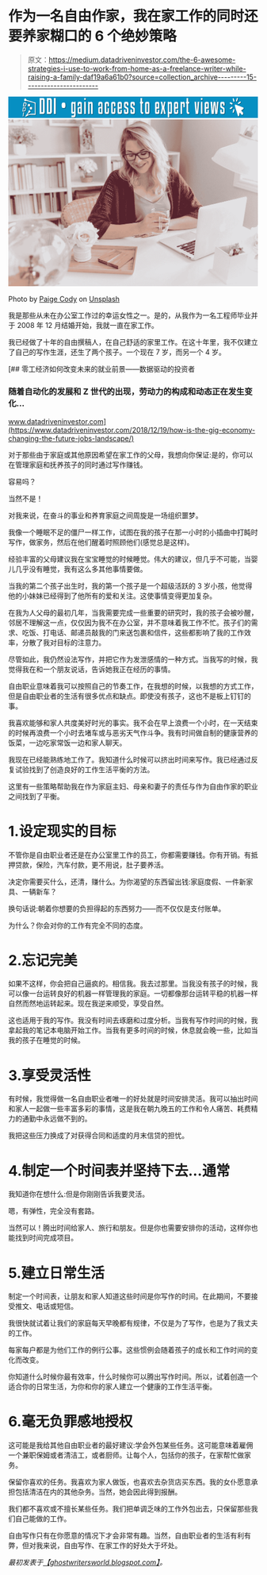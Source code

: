 # 作为一名自由作家，我在家工作的同时还要养家糊口的 6 个绝妙策略

> 原文：<https://medium.datadriveninvestor.com/the-6-awesome-strategies-i-use-to-work-from-home-as-a-freelance-writer-while-raising-a-family-daf19a6a61b0?source=collection_archive---------15----------------------->

[![](img/6c5ef2d9ec3e46842cf01d14c0f83c2d.png)](http://www.track.datadriveninvestor.com/1B9E)![](img/d161cc68d9244076a617e057a1bb1bfe.png)

Photo by [Paige Cody](https://unsplash.com/@the_chronicles_of_us?utm_source=medium&utm_medium=referral) on [Unsplash](https://unsplash.com?utm_source=medium&utm_medium=referral)

我是那些从未在办公室工作过的幸运女性之一。是的，从我作为一名工程师毕业并于 2008 年 12 月结婚开始，我就一直在家工作。

我已经做了十年的自由撰稿人，在自己舒适的家里工作。在这十年里，我不仅建立了自己的写作生涯，还生了两个孩子。一个现在 7 岁，而另一个 4 岁。

[](https://www.datadriveninvestor.com/2018/12/19/how-is-the-gig-economy-changing-the-future-jobs-landscape/) [## 零工经济如何改变未来的就业前景——数据驱动的投资者

### 随着自动化的发展和 Z 世代的出现，劳动力的构成和动态正在发生变化…

www.datadriveninvestor.com](https://www.datadriveninvestor.com/2018/12/19/how-is-the-gig-economy-changing-the-future-jobs-landscape/) 

对于那些由于家庭或其他原因希望在家工作的父母，我想向你保证:是的，你可以在管理家庭和抚养孩子的同时通过写作赚钱。

容易吗？

当然不是！

对我来说，在奋斗的事业和养育家庭之间周旋是一场组织噩梦。

我像一个睡眠不足的僵尸一样工作，试图在我的孩子在那一小时的小插曲中打盹时写作，做家务，然后在他们醒着时照顾他们(感觉总是这样)。

经验丰富的父母建议我在宝宝睡觉的时候睡觉。伟大的建议，但几乎不可能，当婴儿几乎没有睡觉，我有这么多其他事情要做。

当我的第二个孩子出生时，我的第一个孩子是一个超级活跃的 3 岁小孩，他觉得他的小妹妹已经得到了他所有的爱和关注。这使事情变得更加复杂。

在我为人父母的最初几年，当我需要完成一些重要的研究时，我的孩子会被吵醒，邻居不理解这一点，仅仅因为我不在办公室，并不意味着我工作不忙。孩子们的需求、吃饭、打电话、邮递员敲我的门来送包裹和信件，这些都影响了我的工作效率，分散了我对目标的注意力。

尽管如此，我仍然设法写作，并把它作为发泄感情的一种方式。当我写的时候，我觉得我在和一个朋友说话，告诉她我正在经历的事情。

自由职业意味着我可以按照自己的节奏工作，在我想的时候，以我想的方式工作，但是自由职业者的生活有很多优点和缺点。即使没有孩子，这也不是板上钉钉的事。

我喜欢能够和家人共度美好时光的事实。我不会在早上浪费一个小时，在一天结束的时候再浪费一个小时去堵车或与恶劣天气作斗争。我有时间做自制的健康营养的饭菜，一边吃家常饭一边和家人聊天。

我现在已经能熟练地工作了。我知道什么时候可以挤出时间来写作。我已经通过反复试验找到了创造良好的工作生活平衡的方法。

这里有一些策略帮助我在作为家庭主妇、母亲和妻子的责任与作为自由作家的职业之间找到了平衡。

# 1.设定现实的目标

不管你是自由职业者还是在办公室里工作的员工，你都需要赚钱。你有开销。有抵押贷款，保险，汽车付款，更不用说，肚子要养活。

决定你需要买什么，还清，赚什么。为你渴望的东西留出钱:家庭度假、一件新家具、一辆新车？

换句话说:朝着你想要的负担得起的东西努力——而不仅仅是支付账单。

为什么？你会对你的工作有完全不同的态度。

# 2.忘记完美

如果不这样，你会把自己逼疯的。相信我。我去过那里。当我没有孩子的时候，我可以像一台运转良好的机器一样管理我的家庭。一切都像那台运转平稳的机器一样自然而然地运转起来。现在我逆来顺受，享受自然。

这也适用于我的写作。我没有时间去琢磨和过度分析。当我有写作时间的时候，我拿起我的笔记本电脑开始工作。当我有更多时间的时候，休息就会晚一些，比如当我的孩子在睡觉的时候。

# 3.享受灵活性

有时候，我觉得做一名自由职业者唯一的好处就是时间安排灵活。我可以抽出时间和家人一起做一些丰富多彩的事情，这是我在朝九晚五的工作和令人痛苦、耗费精力的通勤中永远做不到的。

我把这些压力换成了对获得合同和适度的月末信贷的担忧。

# 4.制定一个时间表并坚持下去…通常

我知道你在想什么:但是你刚刚告诉我要灵活。

嗯，有弹性，完全没有套路。

当然可以！腾出时间给家人、旅行和朋友。但是你也需要安排你的活动，这样你也能找到时间完成项目。

# 5.建立日常生活

制定一个时间表，让朋友和家人知道这些时间是你写作的时间。在此期间，不要接受推文、电话或短信。

我很快就试着让我们的家庭每天早晚都有规律，不仅是为了写作，也是为了我丈夫的工作。

每家每户都是为他们工作的例行公事。这些惯例会随着孩子的成长和工作时间的变化而改变。

你知道什么时候你最有效率，什么时候你可以腾出写作时间。所以，试着创造一个适合你的日常生活，为你和你的家人建立一个健康的工作生活平衡。

# 6.毫无负罪感地授权

这可能是我给其他自由职业者的最好建议:学会外包某些任务。这可能意味着雇佣一个兼职保姆或者清洁工，或者厨师。让每个人，包括你的孩子，在家帮忙做家务。

保留你喜欢的任务。我喜欢为家人做饭，也喜欢去杂货店买东西。我的女仆愿意承担包括清洁在内的其他杂务。当然，她会因此得到报酬。

我们都不喜欢或不擅长某些任务。我们把单调乏味的工作外包出去，只保留那些我们自己能做的工作。

自由写作只有在你愿意的情况下才会非常有趣。当然，自由职业者的生活有利有弊，但对我来说，自由写作、在家工作的好处大于坏处。

*最初发表于*[*【ghostwritersworld.blogspot.com】*](https://ghostwritersworld.blogspot.com/2019/04/the-6-awesome-strategies-i-use-to-work.html)*。*